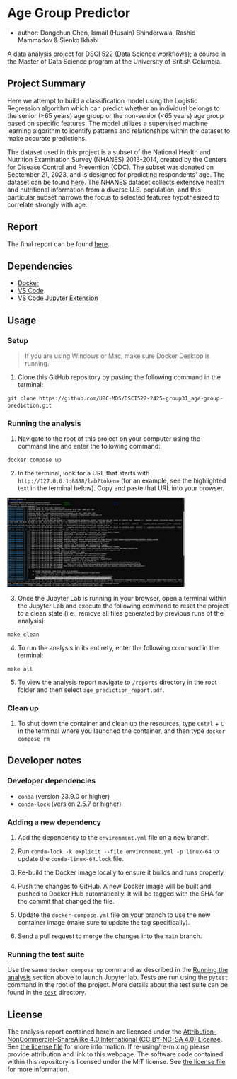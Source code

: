 # Age Group Predictor

  - author: Dongchun Chen, Ismail (Husain) Bhinderwala, Rashid Mammadov & Sienko Ikhabi

A data analysis project for DSCI 522 (Data Science workflows); a
course in the Master of Data Science program at the University of
British Columbia.

## Project Summary

Here we attempt to build a classification model using the Logistic Regression
algorithm which can predict whether an individual belongs to the senior (≥65 years) age group or 
the non-senior (<65 years) age group based on specific features. The model utilizes a supervised machine 
learning algorithm to identify patterns and relationships within the dataset to make accurate predictions.

The dataset used in this project is a subset of the National Health and Nutrition Examination Survey (NHANES) 2013-2014, 
created by the Centers for Disease Control and Prevention (CDC). The subset was donated on September 21, 2023, 
and is designed for predicting respondents' age. The dataset can be found 
[here](https://archive.ics.uci.edu/dataset/887/national+health+and+nutrition+health+survey+2013-2014+(nhanes)+age+prediction+subset).
The NHANES dataset collects extensive health and nutritional information from a diverse U.S. population, and this 
particular subset narrows the focus to selected features hypothesized to correlate strongly with age.

## Report
The final report can be found [here](https://ubc-mds.github.io/DSCI522-2425-group31_age-group-prediction/reports/age_prediction_report.html).

## Dependencies

- [Docker](https://www.docker.com/) 
- [VS Code](https://code.visualstudio.com/download)
- [VS Code Jupyter Extension](https://marketplace.visualstudio.com/items?itemName=ms-toolsai.jupyter)

## Usage

### Setup

> If you are using Windows or Mac, make sure Docker Desktop is running.

1. Clone this GitHub repository by pasting the following command in the terminal:

```
git clone https://github.com/UBC-MDS/DSCI522-2425-group31_age-group-prediction.git
```

### Running the analysis

1. Navigate to the root of this project on your computer using the
   command line and enter the following command:

``` 
docker compose up
```

2. In the terminal, look for a URL that starts with 
`http://127.0.0.1:8888/lab?token=` 
(for an example, see the highlighted text in the terminal below). 
Copy and paste that URL into your browser.

<img src="img/jupyter-container-web-app-launch-url.png" width=400>

3. Once the Jupyter Lab is running in your browser, open a terminal within the Jupyter Lab 
and execute the following command to reset the project to a clean state (i.e., remove all 
files generated by previous runs of the analysis):

```
make clean
```

4. To run the analysis in its entirety, 
enter the following command in the terminal:

```
make all
```

5. To view the analysis report navigate to `/reports` directory in the root folder 
and then select `age_prediction_report.pdf`.

### Clean up

1. To shut down the container and clean up the resources, 
type `Cntrl` + `C` in the terminal
where you launched the container, and then type `docker compose rm`

## Developer notes

### Developer dependencies
- `conda` (version 23.9.0 or higher)
- `conda-lock` (version 2.5.7 or higher)

### Adding a new dependency

1. Add the dependency to the `environment.yml` file on a new branch.

2. Run `conda-lock -k explicit --file environment.yml -p linux-64` to update the `conda-linux-64.lock` file.

2. Re-build the Docker image locally to ensure it builds and runs properly.

3. Push the changes to GitHub. A new Docker
   image will be built and pushed to Docker Hub automatically.
   It will be tagged with the SHA for the commit that changed the file.

4. Update the `docker-compose.yml` file on your branch to use the new
   container image (make sure to update the tag specifically).

5. Send a pull request to merge the changes into the `main` branch. 

### Running the test suite

Use the same `docker compose up` command as described in the [Running the analysis](#running-the-analysis) section above
to launch Jupyter lab.
Tests are run using the `pytest` command in the root of the project.
More details about the test suite can be found in the 
[`test`](test) directory.
## License

The analysis report contained herein are licensed under the
[Attribution-NonCommercial-ShareAlike 4.0 International (CC BY-NC-SA 4.0) License](https://creativecommons.org/licenses/by-nc-sa/4.0/).
See [the license file](LICENSE.md) for more information. If
re-using/re-mixing please provide attribution and link to this webpage.
The software code contained within this repository is licensed under the
MIT license. See [the license file](LICENSE.md) for more information.
